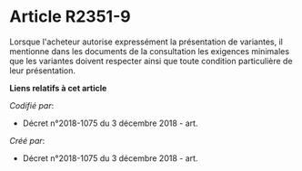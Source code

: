 # Article R2351-9

Lorsque l'acheteur autorise expressément la présentation de variantes, il mentionne dans les documents de la consultation les
exigences minimales que les variantes doivent respecter ainsi que toute condition particulière de leur présentation.

**Liens relatifs à cet article**

_Codifié par_:

  - Décret n°2018-1075 du 3 décembre 2018 - art.

_Créé par_:

  - Décret n°2018-1075 du 3 décembre 2018 - art.
